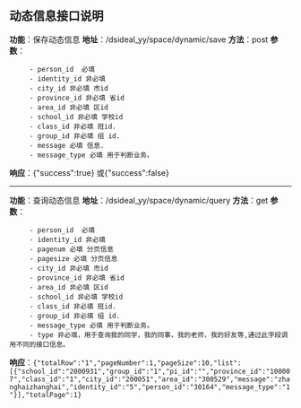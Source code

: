 **动态信息接口说明**
-----------------


**功能**：保存动态信息
**地址**：/dsideal_yy/space/dynamic/save
**方法**：post
**参数**：


		 - person_id  必填
		 - identity_id 非必填
		 - city_id 非必填 市id
		 - province_id 非必填 省id
		 - area_id 非必填 区id
		 - school_id 非必填 学校id
		 - class_id 非必填 班id.
		 - group_id 非必填 组 id.
		 - message 必填 信息.
		 - message_type 必填 用于判断业务。

 **响应**：{"success":true} 或{"success":false}


----------
**功能**：查询动态信息
**地址**：/dsideal_yy/space/dynamic/query
**方法**：get
**参数**：


		 - person_id  必填
		 - identity_id 非必填
		 - pagenum 必填 分页信息
		 - pagesize 必填 分页信息
		 - city_id 非必填 市id
		 - province_id 非必填 省id
		 - area_id 非必填 区id
		 - school_id 非必填 学校id
		 - class_id 非必填 班id.
		 - group_id 非必填 组 id.
		 - message_type 必填 用于判断业务。
		 - type 非必填，用于查询我的同学，我的同事，我的老师，我的好友等,通过此字段调用不同的接口信息。

 **响应**：`
 {"totalRow":"1","pageNumber":1,"pageSize":10,"list":[{"school_id":"2000931","group_id":"1","pi_id":"","province_id":"100007","class_id":"1","city_id":"200051","area_id":"300529","message":"zhanghaizhanghai","identity_id":"5","person_id":"30164","message_type":"1"}],"totalPage":1}
`




